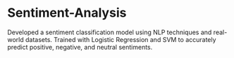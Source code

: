 # Sentiment-Analysis
Developed a sentiment classification model using NLP techniques and real-world datasets. Trained with Logistic Regression and SVM to accurately predict positive, negative, and neutral sentiments.
